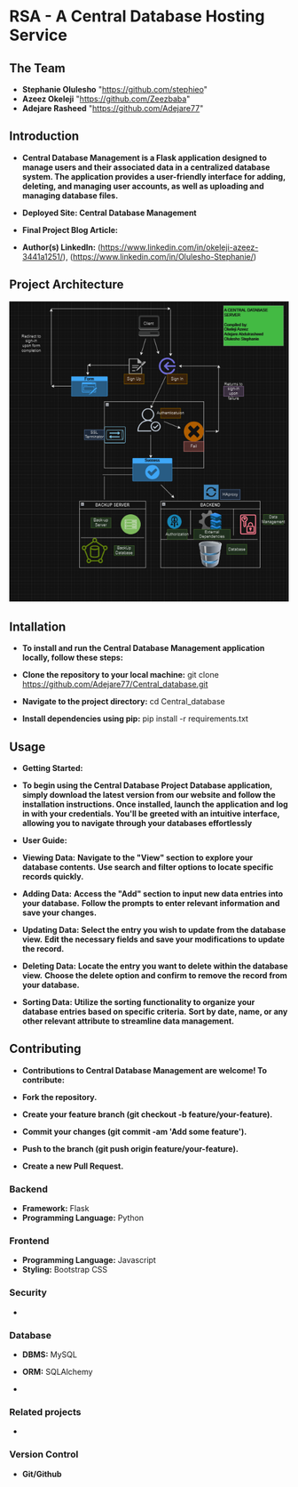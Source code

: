 # RSA - A Central Database Hosting Service
<!-- TODO: INCLUDE DESCRIPTION OF PROJECT WITH IMAGES -->


## The Team

- **Stephanie Olulesho** "https://github.com/stephieo"
- **Azeez Okeleji** "https://github.com/Zeezbaba"
- **Adejare Rasheed** "https://github.com/Adejare77"

## Introduction

- **Central Database Management is a Flask application designed to manage users and their associated data in a centralized database system. The application provides a user-friendly interface for adding, deleting, and managing user accounts, as well as uploading and managing database files.**

- **Deployed Site: Central Database Management**
- **Final Project Blog Article:**
- **Author(s) LinkedIn:** (https://www.linkedin.com/in/okeleji-azeez-3441a1251/), (https://www.linkedin.com/in/Olulesho-Stephanie/) 

## Project Architecture

![Relative Image](database-archi.png)


## Intallation

- **To install and run the Central Database Management application locally, follow these steps:**

-	**Clone the repository to your local machine:**
		git clone https://github.com/Adejare77/Central_database.git
-	**Navigate to the project directory:**
		cd Central_database
-	**Install dependencies using pip:**
		pip install -r requirements.txt

## Usage

- **Getting Started:**
-	**To begin using the Central Database Project Database application, simply download the latest version from our website and follow the installation instructions. Once installed, launch the application and log in with your credentials. You'll be greeted with an intuitive interface, allowing you to navigate through your databases effortlessly**
- **User Guide:**
-	**Viewing Data:**
	**Navigate to the "View" section to explore your database contents.**
	**Use search and filter options to locate specific records quickly.**

- **Adding Data:**
	**Access the "Add" section to input new data entries into your database.**
	**Follow the prompts to enter relevant information and save your changes.**

- **Updating Data:**
	**Select the entry you wish to update from the database view.**
	**Edit the necessary fields and save your modifications to update the record.**

- **Deleting Data:**
	**Locate the entry you want to delete within the database view.**
	**Choose the delete option and confirm to remove the record from your database.**

- **Sorting Data:**
	**Utilize the sorting functionality to organize your database entries based on specific criteria.**
	**Sort by date, name, or any other relevant attribute to streamline data management.**

## Contributing

- **Contributions to Central Database Management are welcome! To contribute:**

-	**Fork the repository.**
-	**Create your feature branch (git checkout -b feature/your-feature).**
-	**Commit your changes (git commit -am 'Add some feature').**
-	**Push to the branch (git push origin feature/your-feature).**
-	**Create a new Pull Request.**

### Backend

- **Framework:** Flask
- **Programming Language:** Python

### Frontend

- **Programming Language:** Javascript
- **Styling:** Bootstrap CSS

### Security

-

### Database

- **DBMS:** MySQL
- **ORM:** SQLAlchemy

-

### Related projects

-

### Version Control

- **Git/Github**
